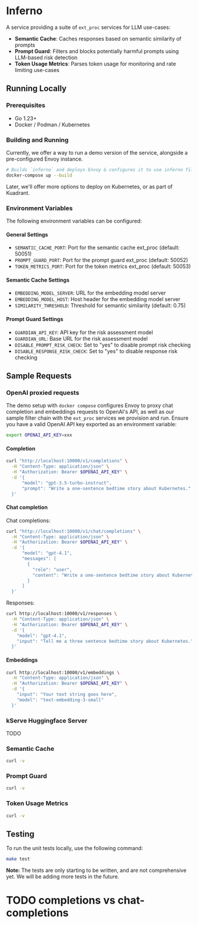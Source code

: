 # Inferno

A service providing a suite of `ext_proc` services for LLM use-cases:

- **Semantic Cache**: Caches responses based on semantic similarity of prompts
- **Prompt Guard**: Filters and blocks potentially harmful prompts using LLM-based risk detection
- **Token Usage Metrics**: Parses token usage for monitoring and rate limiting use-cases

## Running Locally

### Prerequisites

- Go 1.23+
- Docker / Podman / Kubernetes

### Building and Running

Currently, we offer a way to run a demo version of the service, alongside a pre-configured Envoy instance.

```bash
# Builds `inferno` and deploys Envoy & configures it to use inferno filter
docker-compose up --build
```

Later, we'll offer more options to deploy on Kubernetes, or as part of Kuadrant.

### Environment Variables

The following environment variables can be configured:

#### General Settings
- `SEMANTIC_CACHE_PORT`: Port for the semantic cache ext_proc (default: 50051)
- `PROMPT_GUARD_PORT`: Port for the prompt guard ext_proc (default: 50052)
- `TOKEN_METRICS_PORT`: Port for the token metrics ext_proc (default: 50053)

#### Semantic Cache Settings
- `EMBEDDING_MODEL_SERVER`: URL for the embedding model server
- `EMBEDDING_MODEL_HOST`: Host header for the embedding model server
- `SIMILARITY_THRESHOLD`: Threshold for semantic similarity (default: 0.75)

#### Prompt Guard Settings
- `GUARDIAN_API_KEY`: API key for the risk assessment model
- `GUARDIAN_URL`: Base URL for the risk assessment model
- `DISABLE_PROMPT_RISK_CHECK`: Set to "yes" to disable prompt risk checking
- `DISABLE_RESPONSE_RISK_CHECK`: Set to "yes" to disable response risk checking

## Sample Requests

### OpenAI proxied requests

The demo setup with `docker compose` configures Envoy to proxy chat completion and embeddings requests to OpenAI's API, as well as our sample filter chain with the `ext_proc` services we provision and run. Ensure you have a valid OpenAI API key exported as an environment variable:

```bash
export OPENAI_API_KEY=xxx
```


#### Completion

```bash
curl "http://localhost:10000/v1/completions" \
  -H "Content-Type: application/json" \
  -H "Authorization: Bearer $OPENAI_API_KEY" \
  -d '{
      "model": "gpt-3.5-turbo-instruct",
      "prompt": "Write a one-sentence bedtime story about Kubernetes."
  }'
```

#### Chat completion

Chat completions:

```bash
curl "http://localhost:10000/v1/chat/completions" \
  -H "Content-Type: application/json" \
  -H "Authorization: Bearer $OPENAI_API_KEY" \
  -d '{
      "model": "gpt-4.1",
      "messages": [
        {
          "role": "user",
          "content": "Write a one-sentence bedtime story about Kubernetes."
        }
      ]
  }'
```


Responses:

```bash
curl http://localhost:10000/v1/responses \
  -H "Content-Type: application/json" \
  -H "Authorization: Bearer $OPENAI_API_KEY" \
  -d '{
    "model": "gpt-4.1",
    "input": "Tell me a three sentence bedtime story about Kubernetes."
  }'
```

#### Embeddings

```bash
curl http://localhost:10000/v1/embeddings \
  -H "Content-Type: application/json" \
  -H "Authorization: Bearer $OPENAI_API_KEY" \
  -d '{
    "input": "Your text string goes here",
    "model": "text-embedding-3-small"
  }'
```

### kServe Huggingface Server

TODO

### Semantic Cache

```bash
curl -v 
```

### Prompt Guard

```bash
curl -v 
```

### Token Usage Metrics

```bash
curl -v 
```

## Testing

To run the unit tests locally, use the following command:

```bash
make test
````
**Note:** The tests are only starting to be written, and are not comprehensive yet. We will be adding more tests in the future.


  # TODO completions vs chat-completions

